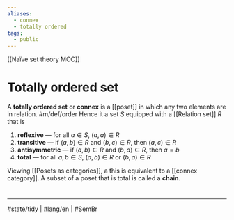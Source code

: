 ```yaml
---
aliases:
  - connex
  - totally ordered
tags:
  - public
---
```

[[Naïve set theory MOC]]
# Totally ordered set

A **totally ordered set** or **connex** is a [[poset]] in which any two elements are in relation. #m/def/order 
Hence it a set $S$ equipped with a [[Relation set]] $R$ that is

1. **reflexive** — for all $a \in S$, $(a,a) \in R$
2. **transitive** — if $(a,b) \in R$ and $(b,c) \in R$, then $(a, c) \in R$
3. **antisymmetric** — if $(a, b) \in R$ and $(b, a) \in R$, then $a = b$
4. **total** — for all $a,b \in S$, $(a,b) \in R$ or $(b,a) \in R$

Viewing [[Posets as categories]], a this is equivalent to a [[connex category]].
A subset of a poset that is total is called a **chain**.

#
---
#state/tidy | #lang/en | #SemBr


